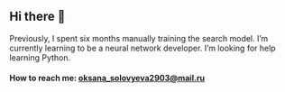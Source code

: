 ## Hi there 👋
Previously, I spent six months manually training the search model.
I’m currently learning to be a neural network developer.
I’m looking for help learning Python.
#### How to reach me: oksana_solovyeva2903@mail.ru
<!--
**Oksana-Solovyeva/Oksana-Solovyeva** is a ✨ _special_ ✨ repository because its `README.md` (this file) appears on your GitHub profile.

Here are some ideas to get you started:

- 🔭 I’m currently working on ...
- 🌱 I’m currently learning ...
- 👯 I’m looking to collaborate on ...
- 🤔 I’m looking for help with ...
- 💬 Ask me about ...
- 📫 How to reach me: ...
- 😄 Pronouns: ...
- ⚡ Fun fact: ...
-->
